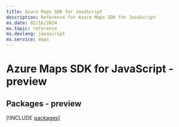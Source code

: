 ```yaml
---
title: Azure Maps SDK for JavaScript
description: Reference for Azure Maps SDK for JavaScript
ms.date: 02/16/2024
ms.topic: reference
ms.devlang: javascript
ms.service: maps
---
```

# Azure Maps SDK for JavaScript - preview
## Packages - preview
[!INCLUDE [packages](maps-index.md)]